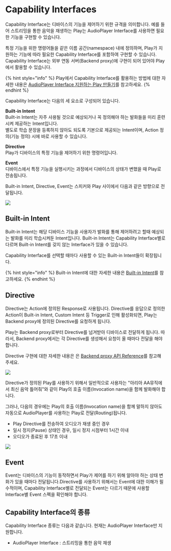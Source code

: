 # Capability Interfaces

Capability Interface는 디바이스의 기능을 제어하기 위한 규격을 의미합니다. 예를 들어 스트리밍을 통한 음악을 재생하는 Play는 AudioPlayer Interface를 사용하면 필요한 기능을 구현할 수 있습니다.

특정 기능을 위한 명령어들을 같은 이름 공간(namespace) 내에 정의하며, Play가 지원하는 기능에 따라 필요한 Capability Interface를 포함하여 구현할 수 있습니다. Capability Interface는 외부 연동 서버(Backend proxy)에 구현이 되어 있어야 Play에서 활용할 수 있습니다.

{% hint style="info" %}
Play에서 Capability Interface를 활용하는 방법에 대한 자세한 내용은 [AudioPlayer Interface 지원하는 Play 만들기](../../create-a-play-with-audioplayer/)를 참고하세요.
{% endhint %}

Capability Interface는 다음의 세 요소로 구성되어 있습니다.

**Built-in Intent**\
Built-in Intent는 자주 사용될 것으로 예상되거나 꼭 정의해야 하는 발화들을 미리 훈련시켜 제공하는 Intent입니다.\
별도로 학습 문장을 등록하지 않아도 되도록 기본으로 제공되는 Intent이며, Action 정의(기능 정의) 시에 바로 사용할 수 있습니다.

**Directive**\
Play가 디바이스의 특정 기능을 제어하기 위한 명령어입니다.

**Event**\
디바이스에서 특정 기능을 실행시키는 과정에서 디바이스의 상태가 변했을 때 Play로 전송됩니다.

Built-in Intent, Directive, Event는 스피커와 Play 사이에서 다음과 같은 방향으로 전달됩니다.

![](<../../../../.gitbook/assets/assets\_ch3\_333\_01-1 (2) (2) (2).png>)

## Built-in Intent

Built-in Intent는 해당 디바이스 기능을 사용자가 발화를 통해 제어하려고 할때 예상되는 발화를 미리 학습시켜둔 Intent입니다. Built-in Intent는 Capability Interface별로 다르며 Built-in Intent를 갖지 않는 Interface가 있을 수 있습니다.

Capability Interface를 선택할 때마다 사용할 수 있는 Built-in Intent들이 확장됩니다.

{% hint style="info" %}
Built-in Intent에 대한 자세한 내용은 [Built-in Intent](../../define-user-utterance-model/built-in-intents.md)를 참고하세요.
{% endhint %}

## Directive

Directive는 Action에 정의된 Response로 사용됩니다. Directive를 응답으로 정의한 Action이 Built-in Intent, Custom Intent 등 Trigger로 인해 활성화되면, Play는 Backend proxy에 정의된 Directive를 요청하게 됩니다.

Play는 Backend proxy로부터 Directive를 넘겨받아 디바이스로 전달하게 됩니다. 따라서, Backend proxy에서는 각 Directive를 생성해서 요청이 올 때마다 전달을 해야 합니다.

Directive 구현에 대한 자세한 내용은 은 [Backend proxy API Reference](../backend-proxy-api-reference.md)를 참고해 주세요.

![](<../../../../.gitbook/assets/assets\_ch3\_333\_02-1 (3) (3) (3) (4) (4) (4) (2) (4).png>)

Directive가 정의된 Play를 사용하기 위해서 일반적으로 사용자는 "아리아 AA뮤직에서 최신 음악 틀어줘"와 같이 Play의 호출 이름(Invocation name)을 함께 발화해야 합니다.

그러나, 다음의 경우에는 Play의 호출 이름(Invocation name)을 함께 말하지 않아도 자동으로 AudioPlayer를 사용하는 Play로 전달(Routing)됩니다.

* Play Directive를 전송하여 오디오가 재생 중인 경우
* 일시 정지(Pause) 상태인 경우, 일시 정지 시점부터 1시간 이내
* 오디오가 종료된 후 17초 이내

![](<../../../../.gitbook/assets/assets\_ch3\_333\_03 (1) (1) (1) (2) (2) (2) (2) (2) (1).png>)

## Event

Event는 디바이스의 기능이 동작하면서 Play가 제어를 하기 위해 알아야 하는 상태 변화가 있을 때마다 전달됩니다.Directive를 사용하기 위해서는 Event에 대한 이해가 필수적이며, Capability Interface별로 전달되는 Event는 다르기 때문에 사용할 Interface별 Event 스펙을 확인해야 합니다.

## Capability Interface의 종류

Capability Interface 종류는 다음과 같습니다. 현재는 AudioPlayer Interface만 지원합니다.

* AudioPlayer Interface : 스트리밍을 통한 음악 재생
